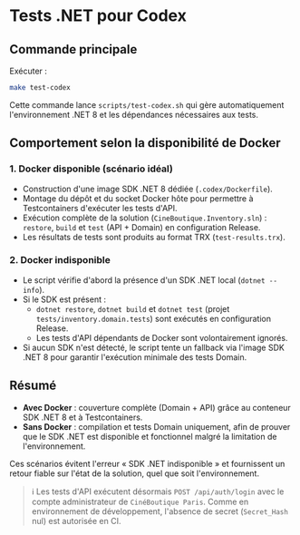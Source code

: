 # Tests .NET pour Codex

## Commande principale

Exécuter :

```bash
make test-codex
```

Cette commande lance `scripts/test-codex.sh` qui gère automatiquement l'environnement .NET 8 et les dépendances nécessaires aux tests.

## Comportement selon la disponibilité de Docker

### 1. Docker disponible (scénario idéal)

- Construction d'une image SDK .NET 8 dédiée (`.codex/Dockerfile`).
- Montage du dépôt et du socket Docker hôte pour permettre à Testcontainers d'exécuter les tests d'API.
- Exécution complète de la solution (`CineBoutique.Inventory.sln`) : `restore`, `build` et `test` (API + Domain) en configuration Release.
- Les résultats de tests sont produits au format TRX (`test-results.trx`).

### 2. Docker indisponible

- Le script vérifie d'abord la présence d'un SDK .NET local (`dotnet --info`).
- Si le SDK est présent :
  - `dotnet restore`, `dotnet build` et `dotnet test` (projet `tests/inventory.domain.tests`) sont exécutés en configuration Release.
  - Les tests d'API dépendants de Docker sont volontairement ignorés.
- Si aucun SDK n'est détecté, le script tente un fallback via l'image SDK .NET 8 pour garantir l'exécution minimale des tests Domain.

## Résumé

- **Avec Docker** : couverture complète (Domain + API) grâce au conteneur SDK .NET 8 et à Testcontainers.
- **Sans Docker** : compilation et tests Domain uniquement, afin de prouver que le SDK .NET est disponible et fonctionnel malgré la limitation de l'environnement.

Ces scénarios évitent l'erreur « SDK .NET indisponible » et fournissent un retour fiable sur l'état de la solution, quel que soit l'environnement.

> ℹ️ Les tests d'API exécutent désormais `POST /api/auth/login` avec le compte administrateur de `CinéBoutique Paris`. Comme en environnement de développement, l'absence de secret (`Secret_Hash` nul) est autorisée en CI.
